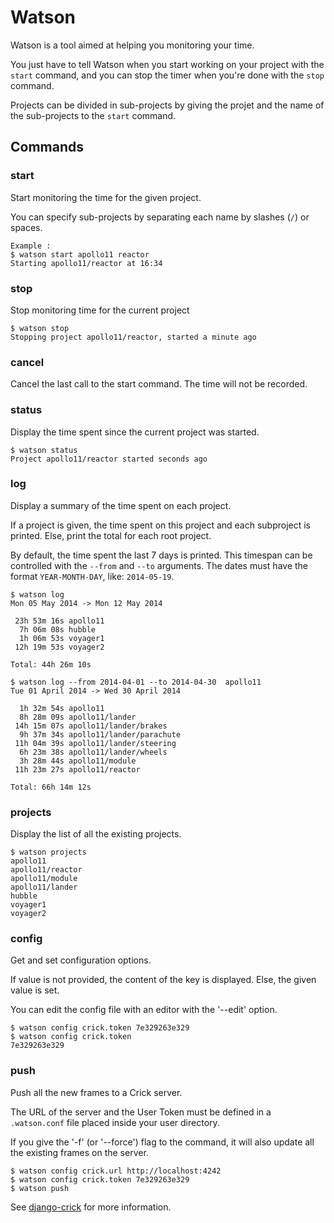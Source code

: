Watson
======

Watson is a tool aimed at helping you monitoring your time.

You just have to tell Watson when you start working on your
project with the `start` command, and you can stop the timer
when you're done with the `stop` command.

Projects can be divided in sub-projects by giving the projet and
the name of the sub-projects to the `start` command.

## Commands

### start

Start monitoring the time for the given project.

You can specify sub-projects by separating each name by
slashes (`/`) or spaces.

```
Example :
$ watson start apollo11 reactor
Starting apollo11/reactor at 16:34
```

### stop

Stop monitoring time for the current project

```
$ watson stop
Stopping project apollo11/reactor, started a minute ago
```

### cancel

Cancel the last call to the start command. The time will not
be recorded.

### status

Display the time spent since the current project was started.

```
$ watson status
Project apollo11/reactor started seconds ago
```

### log
Display a summary of the time spent on each project.

If a project is given, the time spent on this project and
each subproject is printed. Else, print the total for each root
project.

By default, the time spent the last 7 days is printed. This timespan
can be controlled with the `--from` and `--to` arguments. The dates
must have the format `YEAR-MONTH-DAY`, like: `2014-05-19`.

```
$ watson log
Mon 05 May 2014 -> Mon 12 May 2014

 23h 53m 16s apollo11
  7h 06m 08s hubble
  1h 06m 53s voyager1
 12h 19m 53s voyager2

Total: 44h 26m 10s

$ watson log --from 2014-04-01 --to 2014-04-30  apollo11
Tue 01 April 2014 -> Wed 30 April 2014

  1h 32m 54s apollo11
  8h 28m 09s apollo11/lander
 14h 15m 07s apollo11/lander/brakes
  9h 37m 34s apollo11/lander/parachute
 11h 04m 39s apollo11/lander/steering
  6h 23m 38s apollo11/lander/wheels
  3h 28m 44s apollo11/module
 11h 23m 27s apollo11/reactor

Total: 66h 14m 12s
```

### projects

Display the list of all the existing projects.

```
$ watson projects
apollo11
apollo11/reactor
apollo11/module
apollo11/lander
hubble
voyager1
voyager2
```

### config
Get and set configuration options.

If value is not provided, the content of the key is displayed. Else,
the given value is set.

You can edit the config file with an editor with the '--edit' option.

```
$ watson config crick.token 7e329263e329
$ watson config crick.token
7e329263e329
```

### push

Push all the new frames to a Crick server.

The URL of the server and the User Token must be defined in a `.watson.conf` file
placed inside your user directory.

If you give the '-f' (or '--force') flag to the command, it will
also update all the existing frames on the server.

```
$ watson config crick.url http://localhost:4242
$ watson config crick.token 7e329263e329
$ watson push
```

See [django-crick](https://bitbucket.org/tailordev/django-crick) for more information.
